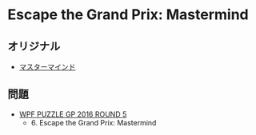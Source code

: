 # Escape the Grand Prix: Mastermind

## オリジナル
- [マスターマインド](mastermind.md)

## 問題
- [WPF PUZZLE GP 2016 ROUND 5](../questions/wpfpgp2016-5.md)
	- 6\. Escape the Grand Prix: Mastermind
